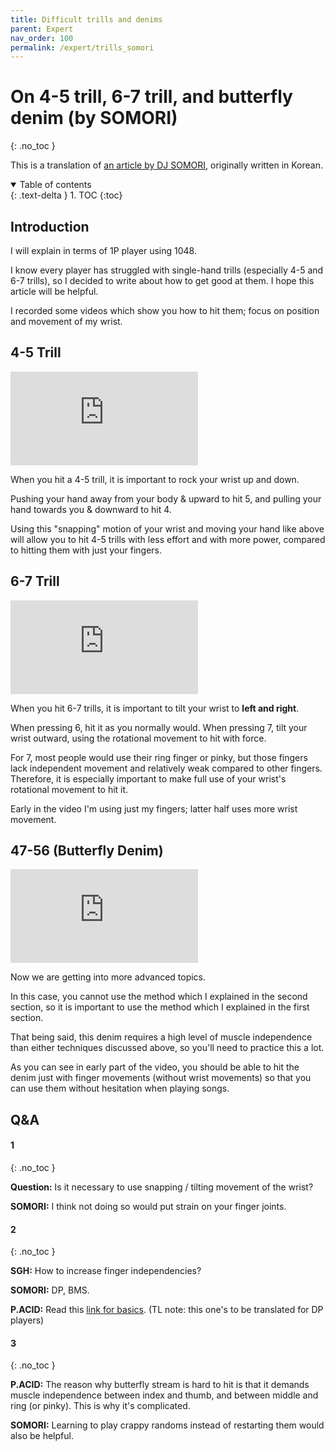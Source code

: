 ```yaml
---
title: Difficult trills and denims
parent: Expert
nav_order: 100
permalink: /expert/trills_somori
---
```


# On 4-5 trill, 6-7 trill, and butterfly denim (by SOMORI)
{: .no_toc }

This is a translation of [an article by DJ SOMORI](https://gall.dcinside.com/board/view/?id=rhythmgame_new1&no=113493), originally written in Korean.

<details open markdown="block">
  <summary>
    Table of contents
  </summary>
  {: .text-delta }
1. TOC
{:toc}
</details>

## Introduction

I will explain in terms of 1P player using 1048.

I know every player has struggled with single-hand trills (especially 4-5 and 6-7 trills), so I decided to write about how to get good at them. I hope this article will be helpful.

I recorded some videos which show you how to hit them; focus on position and movement of my wrist.

## 4-5 Trill

<div class="iframe-embed-wrapper iframe-embed-responsive-16by9">
  <iframe class="iframe-embed" src="https://www.youtube.com/embed/WQpmv0mB-xE" title="YouTube video player" frameborder="0" allow="accelerometer; autoplay; clipboard-write; encrypted-media; gyroscope; picture-in-picture" allowfullscreen></iframe>
</div>

When you hit a 4-5 trill, it is important to rock your wrist up and down.

Pushing your hand away from your body & upward to hit 5, and pulling your hand towards you & downward to hit 4.

Using this "snapping" motion of your wrist and moving your hand like above will allow you to hit 4-5 trills with less effort and with more power, compared to hitting them with just your fingers.

## 6-7 Trill

<div class="iframe-embed-wrapper iframe-embed-responsive-16by9">
  <iframe class="iframe-embed" src="https://www.youtube.com/embed/POFgVAfdi4k" title="YouTube video player" frameborder="0" allow="accelerometer; autoplay; clipboard-write; encrypted-media; gyroscope; picture-in-picture" allowfullscreen></iframe>
</div>

When you hit 6-7 trills, it is important to tilt your wrist to **left and right**.

When pressing 6, hit it as you normally would. When pressing 7, tilt your wrist outward, using the rotational movement to hit with force.

For 7, most people would use their ring finger or pinky, but those fingers lack independent movement and relatively weak compared to other fingers. Therefore, it is especially important to make full use of your wrist's rotational movement to hit it.

Early in the video I'm using just my fingers; latter half uses more wrist movement.

## 47-56 (Butterfly Denim)

<div class="iframe-embed-wrapper iframe-embed-responsive-16by9">
  <iframe class="iframe-embed" src="https://www.youtube.com/embed/9TK9baxjWM0" title="YouTube video player" frameborder="0" allow="accelerometer; autoplay; clipboard-write; encrypted-media; gyroscope; picture-in-picture" allowfullscreen></iframe>
</div>

Now we are getting into more advanced topics.

In this case, you cannot use the method which I explained in the second section, so it is important to use the method which I explained in the first section.

That being said, this denim requires a high level of muscle independence than either techniques discussed above, so you'll need to practice this a lot.

As you can see in early part of the video, you should be able to hit the denim just with finger movements (without wrist movements) so that you can use them without hesitation when playing songs.

## Q&A

#### 1
{: .no_toc }

**Question:** Is it necessary to use snapping / tilting movement of the wrist?

**SOMORI:** I think not doing so would put strain on your finger joints.

#### 2
{: .no_toc }

**SGH:** How to increase finger independencies?

**SOMORI:** DP, BMS.

**P.ACID:** Read this [link for basics](https://gall.dcinside.com/mgallery/board/view/?id=iidxdp&no=7818&search_head=50&page=1).  (TL note: this one's to be translated for DP players)

#### 3
{: .no_toc }

**P.ACID:** The reason why butterfly stream is hard to hit is that it demands muscle independence between index and thumb, and between middle and ring (or pinky). This is why it's complicated.

**SOMORI:** Learning to play crappy randoms instead of restarting them would also be helpful.
